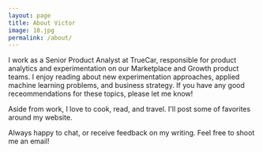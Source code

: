 ```yaml
---
layout: page
title: About Victor
image: 10.jpg
permalink: /about/
---
```


I work as a Senior Product Analyst at TrueCar, responsible for product analytics and experimentation on our Marketplace and Growth product teams. 
I enjoy reading about new experimentation approaches, applied machine learning problems, and business strategy. If you have any good receommendations for these topics, please let me know!

Aside from work, I love to cook, read, and travel. I'll post some of favorites around my website.

Always happy to chat, or receive feedback on my writing. Feel free to shoot me an email!